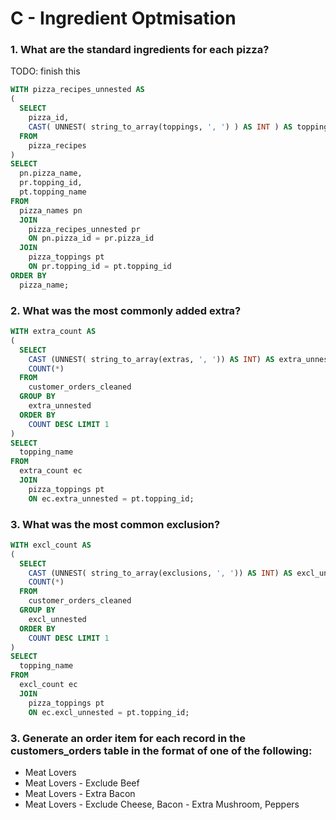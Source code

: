 # C - Ingredient Optmisation

### 1. What are the standard ingredients for each pizza?
TODO: finish this
```sql
WITH pizza_recipes_unnested AS 
(
  SELECT
    pizza_id,
    CAST( UNNEST( string_to_array(toppings, ', ') ) AS INT ) AS topping_id 
  FROM
    pizza_recipes 
)
SELECT
  pn.pizza_name,
  pr.topping_id,
  pt.topping_name 
FROM
  pizza_names pn 
  JOIN
    pizza_recipes_unnested pr 
    ON pn.pizza_id = pr.pizza_id 
  JOIN
    pizza_toppings pt 
    ON pr.topping_id = pt.topping_id
ORDER BY
  pizza_name;
```

### 2. What was the most commonly added extra?
```sql
WITH extra_count AS 
(
  SELECT
    CAST (UNNEST( string_to_array(extras, ', ')) AS INT) AS extra_unnested,
    COUNT(*) 
  FROM
    customer_orders_cleaned 
  GROUP BY
    extra_unnested 
  ORDER BY
    COUNT DESC LIMIT 1
)
SELECT
  topping_name 
FROM
  extra_count ec 
  JOIN
    pizza_toppings pt 
    ON ec.extra_unnested = pt.topping_id;
```

### 3. What was the most common exclusion?
```sql
WITH excl_count AS 
(
  SELECT
    CAST (UNNEST( string_to_array(exclusions, ', ')) AS INT) AS excl_unnested,
    COUNT(*) 
  FROM
    customer_orders_cleaned 
  GROUP BY
    excl_unnested 
  ORDER BY
    COUNT DESC LIMIT 1
)
SELECT
  topping_name 
FROM
  excl_count ec 
  JOIN
    pizza_toppings pt 
    ON ec.excl_unnested = pt.topping_id;
```

### 3. Generate an order item for each record in the customers_orders table in the format of one of the following:
- Meat Lovers
- Meat Lovers - Exclude Beef
- Meat Lovers - Extra Bacon
- Meat Lovers - Exclude Cheese, Bacon - Extra Mushroom, Peppers